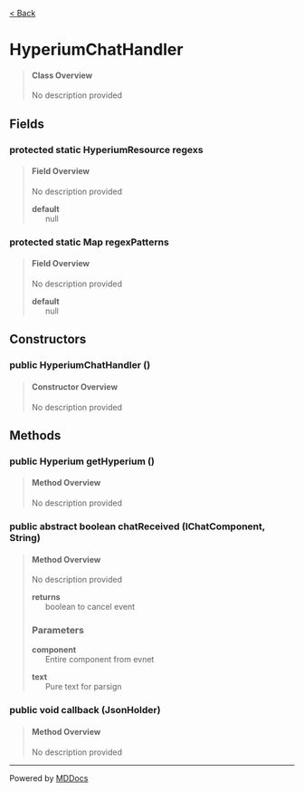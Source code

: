 [< Back](../README.md)
# HyperiumChatHandler #
>#### Class Overview ####
>No description provided
## Fields ##
### protected static HyperiumResource regexs ###
>#### Field Overview ####
>No description provided
>
>**default**<br />
>&nbsp;&nbsp;&nbsp;&nbsp;&nbsp;&nbsp;null
>
### protected static Map regexPatterns ###
>#### Field Overview ####
>No description provided
>
>**default**<br />
>&nbsp;&nbsp;&nbsp;&nbsp;&nbsp;&nbsp;null
>
## Constructors ##
### public HyperiumChatHandler () ###
>#### Constructor Overview ####
>No description provided
>
## Methods ##
### public Hyperium getHyperium () ###
>#### Method Overview ####
>No description provided
>
### public abstract boolean chatReceived (IChatComponent, String) ###
>#### Method Overview ####
>No description provided
>
>**returns**<br />
>&nbsp;&nbsp;&nbsp;&nbsp;&nbsp;&nbsp;boolean to cancel event
>
>### Parameters ###
>**component**<br />
>&nbsp;&nbsp;&nbsp;&nbsp;&nbsp;&nbsp;Entire component from evnet
>
>**text**<br />
>&nbsp;&nbsp;&nbsp;&nbsp;&nbsp;&nbsp;Pure text for parsign
>
### public void callback (JsonHolder) ###
>#### Method Overview ####
>No description provided
>

---
Powered by [MDDocs](https://github.com/VRCube/MDDocs)